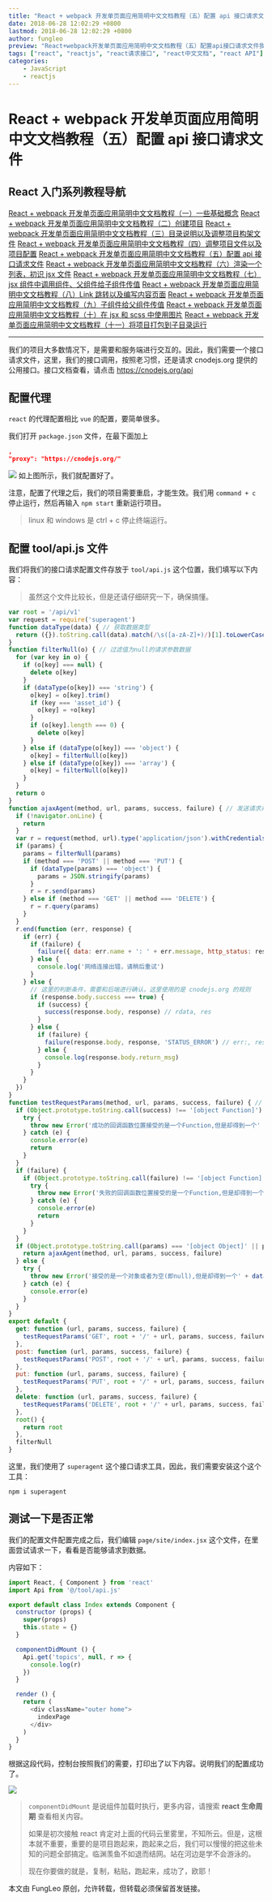```yaml
---
title: "React + webpack 开发单页面应用简明中文文档教程（五）配置 api 接口请求文件"
date: 2018-06-28 12:02:29 +0800
lastmod: 2018-06-28 12:02:29 +0800
author: fungleo
preview: "React+webpack开发单页面应用简明中文文档教程（五）配置api接口请求文件我们的项目大多数情况下，是需要和服务端进行交互的。因此，我们需要一个接口请求文件，这里，我们的接口调用，按照老习惯，还是请求cnodejs.org提供的公用接口。接口文档查看，请点击https://cnodejs.org/api配置代理react的代理配置相比vue的配置，要简..."
tags: ["react", "reactjs", "react请求接口", "react中文文档", "react API"]
categories:
    - JavaScript
    - reactjs
---
```


# React + webpack 开发单页面应用简明中文文档教程（五）配置 api 接口请求文件


## React 入门系列教程导航

[React + webpack 开发单页面应用简明中文文档教程（一）一些基础概念](http://blog.csdn.net/fungleo/article/details/80841159)
[React + webpack 开发单页面应用简明中文文档教程（二）创建项目](http://blog.csdn.net/fungleo/article/details/80841181)
[React + webpack 开发单页面应用简明中文文档教程（三）目录说明以及调整项目构架文件](http://blog.csdn.net/fungleo/article/details/80841200)
[React + webpack 开发单页面应用简明中文文档教程（四）调整项目文件以及项目配置](http://blog.csdn.net/fungleo/article/details/80841220)
[React + webpack 开发单页面应用简明中文文档教程（五）配置 api 接口请求文件](http://blog.csdn.net/fungleo/article/details/80841241)
[React + webpack 开发单页面应用简明中文文档教程（六）渲染一个列表，初识 jsx 文件](http://blog.csdn.net/fungleo/article/details/80841255)
[React + webpack 开发单页面应用简明中文文档教程（七）jsx 组件中调用组件、父组件给子组件传值](http://blog.csdn.net/fungleo/article/details/80841263)
[React + webpack 开发单页面应用简明中文文档教程（八）Link 跳转以及编写内容页面](http://blog.csdn.net/fungleo/article/details/80841274)
[React + webpack 开发单页面应用简明中文文档教程（九）子组件给父组件传值](http://blog.csdn.net/fungleo/article/details/80841290)
[React + webpack 开发单页面应用简明中文文档教程（十）在 jsx 和 scss 中使用图片](http://blog.csdn.net/fungleo/article/details/80841296)
[React + webpack 开发单页面应用简明中文文档教程（十一）将项目打包到子目录运行](http://blog.csdn.net/fungleo/article/details/80841308)

****

我们的项目大多数情况下，是需要和服务端进行交互的。因此，我们需要一个接口请求文件，这里，我们的接口调用，按照老习惯，还是请求 cnodejs.org 提供的公用接口。接口文档查看，请点击 https://cnodejs.org/api

## 配置代理

`react` 的代理配置相比 `vue` 的配置，要简单很多。

我们打开 `package.json` 文件，在最下面加上

```json
,
"proxy": "https://cnodejs.org/"
```
![](https://raw.githubusercontent.com/fengcms/articles/master/image/fc/0d7c95a9f7558a0e9d7e9f2249c7ed.jpg)
如上图所示，我们就配置好了。

注意，配置了代理之后，我们的项目需要重启，才能生效。我们用 `command + c` 停止运行，然后再输入 `npm start` 重新运行项目。

> linux 和 windows 是 ctrl + c 停止终端运行。

## 配置 tool/api.js 文件

我们将我们的接口请求配置文件存放于 `tool/api.js` 这个位置，我们填写以下内容：

> 虽然这个文件比较长，但是还请仔细研究一下，确保搞懂。

```js
var root = '/api/v1'
var request = require('superagent')
function dataType(data) { // 获取数据类型
  return ({}).toString.call(data).match(/\s([a-zA-Z]+)/)[1].toLowerCase()
}
function filterNull(o) { // 过滤值为null的请求参数数据
  for (var key in o) {
    if (o[key] === null) {
      delete o[key]
    }
    if (dataType(o[key]) === 'string') {
      o[key] = o[key].trim()
      if (key === 'asset_id') {
        o[key] = +o[key]
      }
      if (o[key].length === 0) {
        delete o[key]
      }
    } else if (dataType(o[key]) === 'object') {
      o[key] = filterNull(o[key])
    } else if (dataType(o[key]) === 'array') {
      o[key] = filterNull(o[key])
    }
  }
  return o
}
function ajaxAgent(method, url, params, success, failure) { // 发送请求并得到响应
  if (!navigator.onLine) {
    return
  }
  var r = request(method, url).type('application/json').withCredentials()
  if (params) {
    params = filterNull(params)
    if (method === 'POST' || method === 'PUT') {
      if (dataType(params) === 'object') {
        params = JSON.stringify(params)
      }
      r = r.send(params)
    } else if (method === 'GET' || method === 'DELETE') {
      r = r.query(params)
    }
  }
  r.end(function (err, response) {
    if (err) {
      if (failure) {
        failure({ data: err.name + ': ' + err.message, http_status: response.status }, response, 'HTTP_ERROR') // err, res, esta
      } else {
        console.log('网络连接出错，请稍后重试')
      }
    } else {
      // 这里的判断条件，需要和后端进行确认，这里使用的是 cnodejs.org 的规则
      if (response.body.success === true) {
        if (success) {
          success(response.body, response) // rdata, res
        }
      } else {
        if (failure) {
          failure(response.body, response, 'STATUS_ERROR') // err:, res, esta
        } else {
          console.log(response.body.return_msg)
        }
      }
    }
  })
}
function testRequestParams(method, url, params, success, failure) { // 验证请求时，传递的参数
  if (Object.prototype.toString.call(success) !== '[object Function]') {
    try {
      throw new Error('成功的回调函数位置接受的是一个Function,但是却得到一个' + dataType(success))
    } catch (e) {
      console.error(e)
      return
    }
  }
  if (failure) {
    if (Object.prototype.toString.call(failure) !== '[object Function]') {
      try {
        throw new Error('失败的回调函数位置接受的是一个Function,但是却得到一个' + dataType(failure))
      } catch (e) {
        console.error(e)
        return
      }
    }
  }
  if (Object.prototype.toString.call(params) === '[object Object]' || params === null) {
    return ajaxAgent(method, url, params, success, failure)
  } else {
    try {
      throw new Error('接受的是一个对象或者为空(即null),但是却得到一个' + dataType(params))
    } catch (e) {
      console.error(e)
    }
  }
}
export default {
  get: function (url, params, success, failure) {
    testRequestParams('GET', root + '/' + url, params, success, failure)
  },
  post: function (url, params, success, failure) {
    testRequestParams('POST', root + '/' + url, params, success, failure)
  },
  put: function (url, params, success, failure) {
    testRequestParams('PUT', root + '/' + url, params, success, failure)
  },
  delete: function (url, params, success, failure) {
    testRequestParams('DELETE', root + '/' + url, params, success, failure)
  },
  root() {
    return root
  },
  filterNull
}

```

这里，我们使用了 `superagent` 这个接口请求工具，因此，我们需要安装这个这个工具：

```shell
npm i superagent
```

## 测试一下是否正常

我们的配置文件配置完成之后，我们编辑 `page/site/index.jsx` 这个文件，在里面尝试请求一下，看看是否能够请求到数据。

内容如下：

```js
import React, { Component } from 'react'
import Api from '@/tool/api.js'

export default class Index extends Component {
  constructor (props) {
    super(props)
    this.state = {}
  }

  componentDidMount () {
    Api.get('topics', null, r => {
      console.log(r)
    })
  }

  render () {
    return (
      <div className="outer home">
        indexPage
      </div>
    )
  }
}
```

根据这段代码，控制台按照我们的需要，打印出了以下内容。说明我们的配置成功了。

![](https://raw.githubusercontent.com/fengcms/articles/master/image/79/04350f07343578c34a7006e40f894f.jpg)

> `componentDidMount` 是说组件加载时执行，更多内容，请搜索 **react 生命周期** 查看相关内容。
> 
> 如果是初次接触 react 肯定对上面的代码云里雾里，不知所云。但是，这根本就不重要，重要的是项目跑起来，跑起来之后，我们可以慢慢的把这些未知的问题全部搞定。临渊羡鱼不如退而结网。站在河边是学不会游泳的。
> 
> 现在你要做的就是，复制，粘贴，跑起来，成功了，欧耶！

本文由 FungLeo 原创，允许转载，但转载必须保留首发链接。

